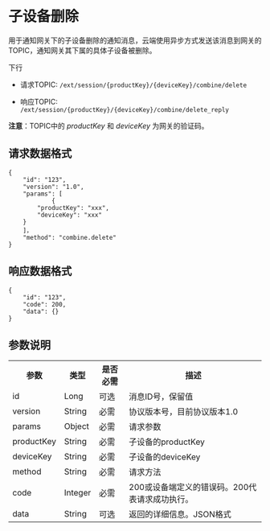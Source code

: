 # 子设备删除

用于通知网关下的子设备删除的通知消息，云端使用异步方式发送该消息到网关的TOPIC，通知网关其下属的具体子设备被删除。

下行
- 请求TOPIC: `/ext/session/{productKey}/{deviceKey}/combine/delete`

- 响应TOPIC: `/ext/session/{productKey}/{deviceKey}/combine/delete_reply`

**注意**：TOPIC中的 *productKey* 和 *deviceKey* 为网关的验证码。

## 请求数据格式

```
{
	"id": "123",
	"version": "1.0",
	"params": [
            {
		"productKey": "xxx",
		"deviceKey": "xxx"
	}
	]，
	"method": "combine.delete"
}
```

## 响应数据格式

```
{
	"id": "123",
	"code": 200,
	"data": {}
}

```

## 参数说明​

<table>
  <tr>
    <th>参数 </th>
    <th>​类型​</th>
    <th>是否必需 </th>
    <th>描述 </th>
  </tr>
  <tr>
    <td>id</td>
    <td>Long</td>
    <td>可选</td>
    <td>消息ID号，保留值 </td>
  </tr>
  <tr>
    <td>version</td>
    <td>String</td>
    <td>必需</td>
    <td>协议版本号，目前协议版本1.0</td>
  </tr>
  <tr>
    <td>params</td>
    <td>Object</td>
    <td>必需</td>
    <td>请求参数 </td>
  </tr>
  <tr>
    <td>productKey</td>
    <td>String</td>
    <td>必需</td>
    <td>子设备的productKey</td>
  </tr>
  <tr>
    <td>deviceKey</td>
    <td>String </td>
    <td>必需</td>
    <td>子设备的deviceKey</td>
  </tr>
  <tr>
    <td>method</td>
    <td>String</td>
    <td>必需 </td>
    <td>请求方法 </td>
  </tr>
  <tr>
    <td>code</td>
    <td>Integer</td>
    <td>必需 </td>
    <td>200或设备端定义的错误码。200代表请求成功执行。</td>
  </tr>
  <tr>
    <td>data</td>
    <td>String</td>
    <td>可选 </td>
    <td>返回的详细信息。JSON格式 </td>
  </tr>
</table>
